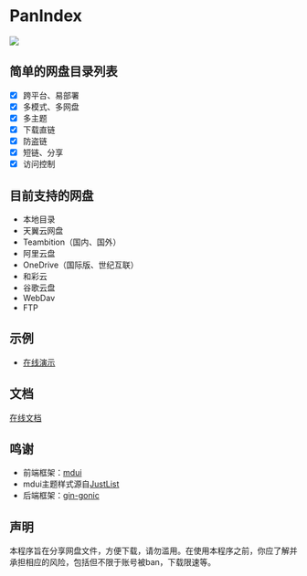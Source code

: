 # PanIndex
[![](https://www.herokucdn.com/deploy/button.png)](https://heroku.com/deploy?template=https://github.com/libsgh/PanIndex-h.git)

## 简单的网盘目录列表
- [x] 跨平台、易部署
- [x] 多模式、多网盘
- [x] 多主题
- [x] 下载直链
- [x] 防盗链
- [x] 短链、分享
- [x] 访问控制

## 目前支持的网盘
- 本地目录
- 天翼云网盘
- Teambition（国内、国外）
- 阿里云盘
- OneDrive（国际版、世纪互联）
- 和彩云
- 谷歌云盘
- WebDav
- FTP

## 示例
- [在线演示](https://t1.netrss.icu "https://t1.netrss.icu")
 
## 文档
[在线文档](https://libsgh.github.io/PanIndex/)

## 鸣谢
- 前端框架：[mdui](https://www.mdui.org/)
- mdui主题样式源自[JustList](https://github.com/txperl/JustList)
- 后端框架：[gin-gonic](https://github.com/gin-gonic/gin)

## 声明
本程序旨在分享网盘文件，方便下载，请勿滥用。在使用本程序之前，你应了解并承担相应的风险，包括但不限于账号被ban，下载限速等。